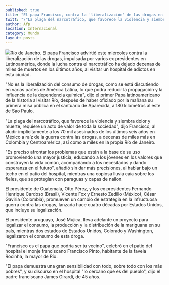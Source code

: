 ```yaml
---
published: true
title: "El papa Francisco, contra la 'liberalización' de las drogas en Latinoamérica"
twitt: "\"La plaga del narcotráfico, que favorece la violencia y siembra dolor y muerte, requiere un acto de valor de toda la sociedad\", dijo al aludir implícitamente a los 70 mil muertos de los últimos 6 años en México a raíz de guerra antinarco."
author: Afp
location: Internacional
category: Mundo
layout: posts
---
```


![](http://i.imgur.com/P1eDIqmm.jpg)Río de Janeiro. El papa Francisco advirtió este miércoles contra la liberalización de las drogas, impulsada por varios ex presidentes en Latinoamérica, donde la lucha contra el narcotráfico ha dejado decenas de miles de muertos en los últimos años, al visitar un hospital de adictos en esta ciudad.

"No es la liberalización del consumo de drogas, como se está discutiendo en varias partes de América Latina, lo que podrá reducir la propagación y la influencia de la dependencia química", dijo el primer Papa latinoamericano de la historia al visitar Río, después de haber oficiado por la mañana su primera misa pública en el santuario de Aparecida, a 180 kilómetros al este de Sao Paulo.

"La plaga del narcotráfico, que favorece la violencia y siembra dolor y muerte, requiere un acto de valor de toda la sociedad", dijo Francisco, al aludir implícitamente a los 70 mil asesinados de los últimos seis años en México a raíz de la guerra contra las drogas, a decenas de miles más en Colombia y Centroamérica, así como a miles en la propia Río de Janeiro.

"Es preciso afrontar los problemas que están a la base de su uso promoviendo una mayor justicia, educando a los jóvenes en los valores que construyen la vida común, acompañando a los necesitados y dando esperanza en el futuro", añadió sin dar más precisiones, al hablar bajo un techo en el patio del hospital, mientras una copiosa lluvia caía sobre los fieles, que se protegían con paraguas y capas de nailon.

El presidente de Guatemala, Otto Pérez, y los ex presidentes Fernando Henrique Cardoso (Brasil), Vicente Fox y Ernesto Zedillo (México), César Gaviria (Colombia), promueven un cambio de estrategia en la infructuosa guerra contra las drogas, lanzada hace cuatro décadas por Estados Unidos, que incluye su legalización.

El presidente uruguayo, José Mujica, lleva adelante un proyecto para legalizar el consumo, la producción y la distribución de la mariguana en su país, mientras dos estados de Estados Unidos, Colorado y Washington, legalizaron el consumo de esta droga.

"Francisco es el papa que podría ser tu vecino", celebró en el patio del hospital el monje franciscano Francisco Pinto, habitante de la favela Rocinha, la mayor de Río.

"El papa demuestra una gran sensibilidad con todo, sobre todo con los más pobres", y su discurso en el hospital "lo cercano que es del pueblo", dijo el padre franciscano James Girardi, de 45 años.
